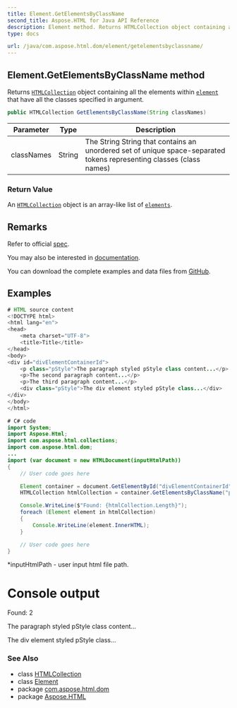 ```yaml
---
title: Element.GetElementsByClassName
second_title: Aspose.HTML for Java API Reference
description: Element method. Returns HTMLCollection object containing all the elements within element that have all the classes specified in argument
type: docs

url: /java/com.aspose.html.dom/element/getelementsbyclassname/
---
```

## Element.GetElementsByClassName method

Returns [`HTMLCollection`](../../../com.aspose.html.collections/htmlcollection/) object containing all the elements within [`element`](../) that have all the classes specified in argument.

```java
public HTMLCollection GetElementsByClassName(String classNames)
```

| Parameter | Type | Description |
| --- | --- | --- |
| classNames | String | The String String that contains an unordered set of unique space-separated tokens representing classes (class names) |

### Return Value

An [`HTMLCollection`](../../../com.aspose.html.collections/htmlcollection/) object is an array-like list of [`elements`](../).

## Remarks

Refer to official [spec](https://dom.spec.whatwg.org/#dom-element-getelementsbyclassname).

You may also be interested in [documentation](https://docs.aspose.com/html/net/).

You can download the complete examples and data files from [GitHub](https://github.com/aspose-html/Aspose.HTML-Documentation).

## Examples

```java
# HTML source content
<!DOCTYPE html>
<html lang="en">
<head>
	<meta charset="UTF-8">
	<title>Title</title>
</head>
<body>
<div id="divElementContainerId">
	<p class="pStyle">The paragraph styled pStyle class content...</p>
	<p>The second paragraph content...</p>
	<p>The third paragraph content...</p>
	<div class="pStyle">The div element styled pStyle class...</div>
</div>
</body>
</html>

# C# code
import System;
import Aspose.Html;
import com.aspose.html.collections;
import com.aspose.html.dom;
...
import (var document = new HTMLDocument(inputHtmlPath))
{
	// User code goes here

	Element container = document.GetElementById("divElementContainerId");
	HTMLCollection htmlCollection = container.GetElementsByClassName("pStyle");

	Console.WriteLine($"Found: {htmlCollection.Length}");
	foreach (Element element in htmlCollection)
	{
		Console.WriteLine(element.InnerHTML);
	}

	// User code goes here
}
```

*inputHtmlPath - user input html file path.

# Console output

Found: 2

The paragraph styled pStyle class content...

The div element styled pStyle class...

### See Also

* class [HTMLCollection](../../../com.aspose.html.collections/htmlcollection/)
* class [Element](../)
* package [com.aspose.html.dom](../../../com.aspose.html.dom/)
* package [Aspose.HTML](../../../)

